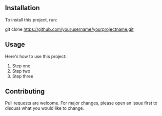 ## Installation

To install this project, run:

git clone https://github.com/yourusername/yourprojectname.git

## Usage

Here's how to use this project:
1. Step one
2. Step two
3. Step three

## Contributing

Pull requests are welcome. For major changes, please open an 
issue first to discuss what you would like to change.